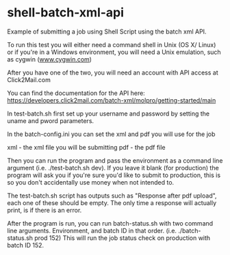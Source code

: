 shell-batch-xml-api
===================

Example of submitting a job using Shell Script using the batch xml API.

To run this test you will either need a command shell in Unix (OS X/ Linux) or if you're in a Windows environment, you will need a Unix emulation, such as cygwin  (www.cygwin.com)

After you have one of the two, you will need an account with API access at Click2Mail.com

You can find the documentation for the API here: https://developers.click2mail.com/batch-xml/molpro/getting-started/main

In test-batch.sh first set up your username and password by setting the uname and pword parameters.

In the batch-config.ini you can set the xml and pdf you will use for the job

xml - the xml file you will be submitting
pdf - the pdf file

Then you can run the program and pass the environment as a command line argument (i.e. ./test-batch.sh dev). If you leave it blank (for production) the program will ask you if you're sure you'd like to submit to production, this is so you don't accidentally use money when not intended to.

The test-batch.sh script has outputs such as "Response after pdf upload", each one of these should be empty. The only time a response will actually print, is if there is an error.

After the program is run, you can run batch-status.sh with two command line arguments. Environment, and batch ID in that order. (i.e. ./batch-status.sh prod 152) This will run the job status check on production with batch ID 152.


